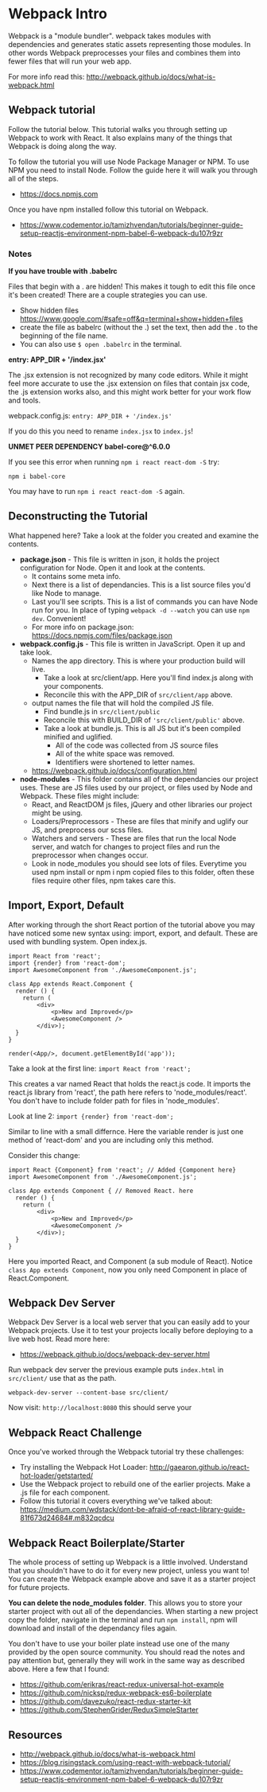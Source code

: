 # Webpack Intro

Webpack is a "module bundler". webpack takes modules with dependencies and generates static assets 
representing those modules. In other words Webpack preprocesses your files and combines them into
fewer files that will run your web app. 

For more info read this: http://webpack.github.io/docs/what-is-webpack.html

## Webpack tutorial 

Follow the tutorial below. This tutorial walks you through setting up Webpack to work with React. 
It also explains many of the things that Webpack is doing along the way. 

To follow the tutorial you will use Node Package Manager or NPM. To use NPM you need to install Node. 
Follow the guide here it will walk you through all of the steps. 

- https://docs.npmjs.com

Once you have npm installed follow this tutorial on Webpack.

- https://www.codementor.io/tamizhvendan/tutorials/beginner-guide-setup-reactjs-environment-npm-babel-6-webpack-du107r9zr

### Notes

**If you have trouble with .babelrc**

Files that begin with a . are hidden! This makes it tough to edit this file once it's been created! 
There are a couple strategies you can use. 

- Show hidden files https://www.google.com/#safe=off&q=terminal+show+hidden+files
- create the file as babelrc (without the .) set the text, then add the . to the beginning of the file name. 
- You can also use `$ open .babelrc` in the terminal. 

**entry: APP_DIR + '/index.jsx'**

The .jsx extension is not recognized by many code editors. While it might feel more accurate to use
the .jsx extension on files that contain jsx code, the .js extension works also, and this might work 
better for your work flow and tools. 

webpack.config.js: `entry: APP_DIR + '/index.js'`

If you do this you need to rename `index.jsx` to `index.js`!

**UNMET PEER DEPENDENCY babel-core@^6.0.0**

If you see this error when running `npm i react react-dom -S` try: 

`npm i babel-core`

You may have to run `npm i react react-dom -S` again. 



## Deconstructing the Tutorial

What happened here? Take a look at the folder you created and examine the contents. 

- **package.json** - This file is written in json, it holds the project configuration for Node. 
Open it and look at the contents. 
    - It contains some meta info.
    - Next there is a list of dependancies. This is a list source files you'd like Node to manage. 
    - Last you'll see scripts. This is a list of commands you can have Node run for you. In place 
    of typing `webpack -d --watch` you can use `npm dev`. Convenient!
    - For more info on package.json: https://docs.npmjs.com/files/package.json
- **webpack.config.js** - This file is written in JavaScript. Open it up and take  look. 
    - Names the app directory. This is where your production build will live. 
        - Take a look at src/client/app. Here you'll find index.js along with your components. 
        - Reconcile this with the APP_DIR of `src/client/app` above.
    - output names the file that will hold the compiled JS file.  
        - Find bundle.js in `src/client/public`
        - Reconcile this with BUILD_DIR of `'src/client/public'` above.
        - Take a look at bundle.js. This is all JS but it's been compiled minified and uglified. 
            - All of the code was collected from JS source files
            - All of the white space was removed.
            - Identifiers were shortened to letter names. 
    - https://webpack.github.io/docs/configuration.html
- **node-modules** - This folder contains all of the dependancies our project uses. These are JS files 
used by our project, or files used by Node and Webpack. These files might include: 
    - React, and ReactDOM js files, jQuery and other libraries our project might be using. 
    - Loaders/Preprocessors - These are files that minify and uglify our JS, and preprocess our scss 
    files. 
    - Watchers and servers - These are files that run the local Node server, and watch for changes to 
    project files and run the preprocessor when changes occur. 
    - Look in node_modules you should see lots of files. Everytime you used npm install or npm i
    npm copied files to this folder, often these files require other files, npm takes care this. 
    
## Import, Export, Default

After working through the short React portion of the tutorial above you may have noticed some new 
syntax using: import, export, and default. These are used with bundling system. Open index.js. 

```
import React from 'react';
import {render} from 'react-dom';
import AwesomeComponent from './AwesomeComponent.js';

class App extends React.Component {
  render () {
    return (
        <div>
            <p>New and Improved</p>
            <AwesomeComponent />
        </div>);
  }
}

render(<App/>, document.getElementById('app'));
```

Take a look at the first line: `import React from 'react';`

This creates a var named React that holds the react.js code. It imports the react.js library from 
'react', the path here refers to 'node_modules/react'. You don't have to include folder path for 
files in 'node_modules'. 

Look at line 2: `import {render} from 'react-dom';`

Similar to line with a small differnce. Here the variable render is just one method of 'react-dom' 
and you are including only this method. 

Consider this change: 

```
import React {Component} from 'react'; // Added {Component here}
import AwesomeComponent from './AwesomeComponent.js';

class App extends Component { // Removed React. here
  render () {
    return (
        <div>
            <p>New and Improved</p>
            <AwesomeComponent />
        </div>);
  }
}
```

Here you imported React, and Component (a sub module of React). Notice `class App extends Component`, 
now you only need Component in place of React.Component. 

## Webpack Dev Server

Webpack Dev Server is a local web server that you can easily add to your Webpack projects. Use it to
test your projects locally before deploying to a live web host. Read more here: 

- https://webpack.github.io/docs/webpack-dev-server.html

Run webpack dev server the previous example puts `index.html` in `src/client/` use that as the path. 

`webpack-dev-server --content-base src/client/`

Now visit: `http://localhost:8080` this should serve your 

## Webpack React Challenge

Once you've worked through the Webpack tutorial try these challenges: 

- Try installing the Webpack Hot Loader: http://gaearon.github.io/react-hot-loader/getstarted/
- Use the Webpack project to rebuild one of the earlier projects. Make a .js file for each component. 
- Follow this tutorial it covers everything we've talked about: https://medium.com/wdstack/dont-be-afraid-of-react-library-guide-81f673d24684#.m832qcdcu

## Webpack React Boilerplate/Starter

The whole process of setting up Webpack is a little involved. Understand that you shouldn't have to 
do it for every new project, unless you want to! You can create the Webpack example above and save it 
as a starter project for future projects. 

**You can delete the node_modules folder**. This allows you to store your starter project with out
all of the dependancies. When starting a new project copy the folder, navigate in the terminal and 
run `npm install`, npm will download and install of the dependancy files again. 

You don't have to use your boiler plate instead use one of the many provided by the open source 
community. You should read the notes and pay attention but, generally they will work in the same 
way as described above. Here a few that I found: 

- https://github.com/erikras/react-redux-universal-hot-example
- https://github.com/nicksp/redux-webpack-es6-boilerplate
- https://github.com/davezuko/react-redux-starter-kit
- https://github.com/StephenGrider/ReduxSimpleStarter

## Resources

- http://webpack.github.io/docs/what-is-webpack.html
- https://blog.risingstack.com/using-react-with-webpack-tutorial/
- https://www.codementor.io/tamizhvendan/tutorials/beginner-guide-setup-reactjs-environment-npm-babel-6-webpack-du107r9zr